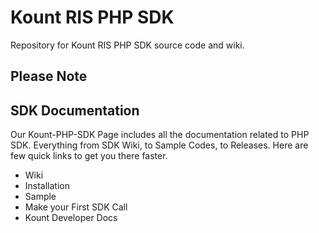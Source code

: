 # Kount RIS PHP SDK #
Repository for Kount RIS PHP SDK source code and wiki.

## Please Note

## SDK Documentation
Our Kount-PHP-SDK Page includes all the documentation related to PHP SDK. Everything from SDK Wiki, to Sample Codes, to Releases. Here are few quick links to get you there faster.
* Wiki
* Installation
* Sample
* Make your First SDK Call
* Kount Developer Docs
